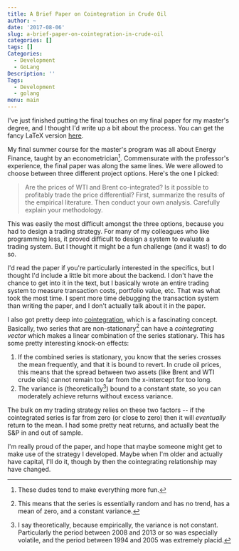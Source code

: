 ```yaml
---
title: A Brief Paper on Cointegration in Crude Oil
author: ~
date: '2017-08-06'
slug: a-brief-paper-on-cointegration-in-crude-oil
categories: []
tags: []
Categories:
  - Development
  - GoLang
Description: ''
Tags:
  - Development
  - golang
menu: main
---
```


I've just finished putting the final touches on my final paper for my master's degree, and I thought I'd write up a bit about the process. You can get the fancy LaTeX version [here](https://drive.google.com/file/d/0B6yUWclvz_SNREhObUxEVjFESWs/view?usp=sharing).

My final summer course for the master's program was all about Energy Finance, taught by an econometrician[^de644491]. Commensurate with the professor's experience, the final paper was along the same lines. We were allowed to choose between three different project options. Here's the one I picked:

> Are the prices of WTI and Brent co-integrated? Is it possible to profitably trade the price differential? First, summarize the results of the empirical literature. Then conduct your own analysis. Carefully explain your methodology.

This was easily the most difficult amongst the three options, because you had to design a trading strategy. For many of my colleagues who like programming less, it proved difficult to design a system to evaluate a trading system. But I thought it might be a fun challenge (and it was!) to do so.

I'd read the paper if you're particularly interested in the specifics, but I thought I'd include a little bit more about the backend. I don't have the chance to get into it in the text, but I basically wrote an entire trading system to measure transaction costs, portfolio value, etc. That was what took the most time. I spent more time debugging the transaction system than writing the paper, and I don't actually talk about it in the paper.

I also got pretty deep into [cointegration](https://en.wikipedia.org/wiki/Cointegration), which is a fascinating concept. Basically, two series that are non-stationary[^stationary] can have a _cointegrating vector_ which makes a linear combination of the series stationary. This has some pretty interesting knock-on effects:

1. If the combined series is stationary, you know that the series crosses the mean frequently, and that it is bound to revert. In crude oil prices, this means that the spread between two assets (like Brent and WTI crude oils) cannot remain too far from the x-intercept for too long.
2. The variance is (theoretically[^variance]) bound to a constant state, so you can moderately achieve returns without excess variance.

The bulk on my trading strategy relies on these two factors -- if the cointegrated series is far from zero (or close to zero) then it will _eventually_ return to the mean. I had some pretty neat returns, and actually beat the S&P in and out of sample.

I'm really proud of the paper, and hope that maybe someone might get to make use of the strategy I developed. Maybe when I'm older and actually have capital, I'll do it, though by then the cointegrating relationship may have changed.

[^variance]: I say theoretically, because empirically, the variance is not constant. Particularly the period between 2008 and 2013 or so was especially volatile, and the period between 1994 and 2005 was extremely placid.

[^stationary]: This means that the series is essentially random and has no trend, has a mean of zero, and a constant variance.

[^de644491]: These dudes tend to make everything more fun.

